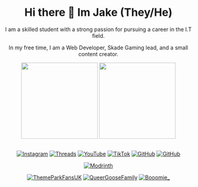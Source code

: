 <div align="center">

# Hi there 👋 Im Jake (They/He)
I am a skilled student with a strong passion for pursuing a career in the I.T field.

In my free time, I am a Web Developer, Skade Gaming lead, and a small content creator.

</div><div align=center>
  
<img height=200 align="center" src="https://github-readme-stats.vercel.app/api/?username=jakeplays12&layout=compact&theme=shades-of-purple">
<img height=200 align="center" src="https://github-readme-stats.vercel.app/api/top-langs/?username=jakeplays12&layout=compact&theme=shades-of-purple">
 </div><br><div align=center>
   
[![Instagram](https://img.shields.io/badge/Instagram-E4405F?style=for-the-badge&logo=instagram&logoColor=white)](https://www.instagram.com/jplays_12/)
[![Threads](https://img.shields.io/badge/threads-333?style=for-the-badge&logo=threads&logoColor=white)](https://www.threads.net/@jplays_12)
[![YouTube](https://img.shields.io/badge/YouTube-FF0000?style=for-the-badge&logo=youtube&logoColor=white)](https://www.youtube.com/channel/UC2dh_DhAFeVl-3iNrnmZpew)
[![TikTok](https://img.shields.io/badge/TikTok-000000?style=for-the-badge&logo=tiktok&logoColor=white)](https://www.tiktok.com/@jakeplays_12)
[![GitHub](https://img.shields.io/badge/GitHub-100000?style=for-the-badge&logo=github&logoColor=white)](https://github.com/Jakeplays12)
[![GitHub](https://img.shields.io/badge/Codepen-000000?style=for-the-badge&logo=codepen&logoColor=white)]([https://github.com/Jakeplays12](https://codepen.io/Jakeplays12))

[![Modrinth](https://img.shields.io/badge/modrinth-16181c?style=for-the-badge&logo=modrinth&logoColor=00bd3c)](https://modrinth.com/user/Jakeplays12)
  </div>
 <div align=center>
  
[![ThemeParkFansUK](https://img.shields.io/badge/ThemeParkFansUK-007B7B?style=for-the-badge&logo=discord&logoColor=white)](https://discord.gg/fvxUth9gTN)
[![QueerGooseFamily](https://img.shields.io/badge/QueerGooseFamily-be3bff?style=for-the-badge&logo=discord&logoColor=white)]()
[![Booomie_](https://img.shields.io/badge/Booomie__-d31fb2?style=for-the-badge&logo=discord&logoColor=white)](https://discord.gg/https://discord.gg/AQyb5GzAf3)

  </div
